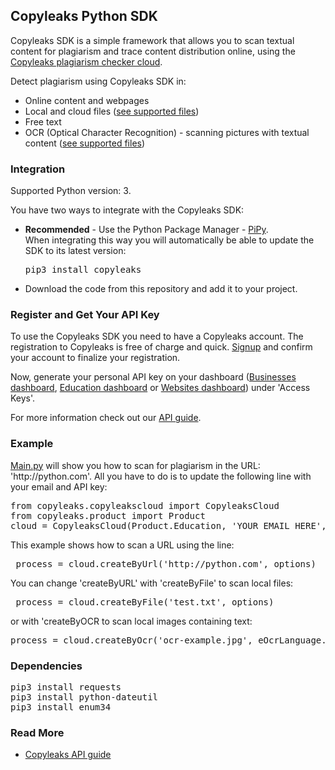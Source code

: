 <h2>Copyleaks Python SDK</h2>
<p>
Copyleaks SDK is a simple framework that allows you to scan textual content for plagiarism and trace content distribution online, using the <a href="https://copyleaks.com">Copyleaks plagiarism checker cloud</a>.
</p>
<p>
Detect plagiarism using Copyleaks SDK in:  
<ul>
<li>Online content and webpages</li>
<li>Local and cloud files (<a href=https://api.copyleaks.com/GeneralDocumentation/TechnicalSpecifications#supportedfiletypes">see supported files</a>)</li>
<li>Free text</li>
<li>OCR (Optical Character Recognition) - scanning pictures with textual content (<a href="https://api.copyleaks.com/GeneralDocumentation/TechnicalSpecifications#supportedfiletypes">see supported files</a>)</li>
</ul>
</p>
<h3>Integration</h3>
<p>Supported Python version: 3.</p><p>You have two ways to integrate with the Copyleaks SDK:</p>
<ul>
<li><b>Recommended</b> - Use the Python Package Manager - <a href="https://pypi.python.org/pypi/copyleaks">PiPy</a>.
  <br>
  When integrating this way you will automatically be able to update the SDK to its latest version:
<pre>
pip3 install copyleaks
</pre>
</li>
<li>Download the code from this repository and add it to your project.
</ul>
<h3>Register and Get Your API Key</h3>
 <p>To use the Copyleaks SDK you need to have a Copyleaks account. The registration to Copyleaks is free of charge and quick. <a href="https://copyleaks.com/Account/Register">Signup</a> and confirm your account to finalize your registration.</p>
 <p>Now, generate your personal API key on your dashboard (<a href="https://api.copyleaks.com/businessesapi">Businesses dashboard</a>, <a href="https://api.copyleaks.com/academicapi">Education dashboard</a> or <a href="https://api.copyleaks.com/websitesapi">Websites dashboard</a>) under 'Access Keys'.</p>
 <p>For more information check out our <a href="https://api.copyleaks.com/Guides/HowToUse">API guide</a>.</p>
<h3>Example</h3>
<p><a href="https://github.com/Copyleaks/Python-Plagiarism-Checker/blob/master/main.py">Main.py</a> will show you how to scan for plagiarism in the URL: 'http://python.com'. All you have to do is to update the following line with your email and API key:
</p>
<pre>
from copyleaks.copyleakscloud import CopyleaksCloud
from copyleaks.product import Product
cloud = CopyleaksCloud(Product.Education, 'YOUR_EMAIL_HERE', 'YOUR_API_KEY_HERE')# You can change the product.
</pre>

<p>This example shows how to scan a URL using the line:</p>
<pre> process = cloud.createByUrl('http://python.com', options)</pre>
<p>You can change 'createByURL' with 'createByFile' to scan local files:</p>
<pre> process = cloud.createByFile('test.txt', options) </pre>
<p>or with 'createByOCR to scan local images containing text:</p>
<pre>process = cloud.createByOcr('ocr-example.jpg', eOcrLanguage.English, options)</pre>
<h3>Dependencies</h3>
<pre>
pip3 install requests
pip3 install python-dateutil
pip3 install enum34
</pre>
<h3>Read More</h3>
<ul>
<li><a href="https://api.copyleaks.com/Guides/HowToUse">Copyleaks API guide</a></li>
</ul>

